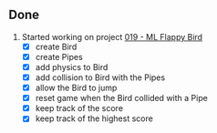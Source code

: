 ## Done
1. Started working on project [019 - ML Flappy Bird](../Projects/019%20-%20ML%20Flappy%20Bird)
    - [x] create Bird
    - [x] create Pipes
    - [x] add physics to Bird
    - [x] add collision to Bird with the Pipes
    - [x] allow the Bird to jump
    - [x] reset game when the Bird collided with a Pipe
    - [x] keep track of the score
    - [x] keep track of the highest score